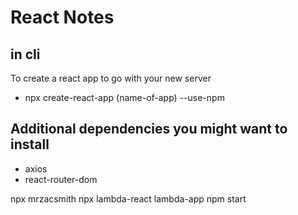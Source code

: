 # React Notes

## in cli
<p>
To create a react app to go with your new server
<ul>
<li>npx create-react-app (name-of-app) --use-npm</li>
</ul>
</p>

## Additional dependencies you might want to install

<ul>
    <li>axios</li>
    <li>react-router-dom</li>
</ul>

npx mrzacsmith
npx lambda-react lambda-app
npm start

